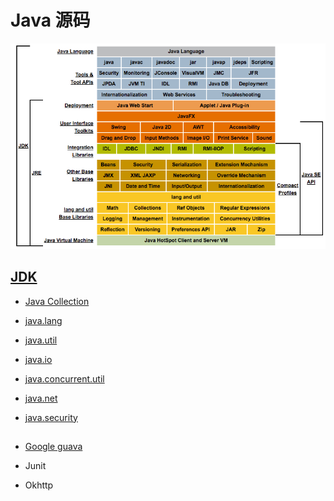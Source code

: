# Java 源码

![](pic/Java-Concept.png)

## [JDK](JDK/README.md)

* [Java Collection](JDK/collection/README.md)

* [java.lang](JDK/java.lang/README.md)
* [java.util](JDK/java.util/README.md)
* [java.io](JDK/java.io/README.md)

* [java.concurrent.util](JDK/java.util.concurrent/README.md)

* [java.net](JDK/java.net/README.md)

* [java.security](JDK/java.security/README.md)

## 
* [Google guava](Guava/README.md)

* Junit

* Okhttp